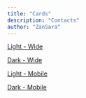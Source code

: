 ```yaml
---
title: "Cards"
description: "Contacts"
author: "ZanSara"
---
```


[Light - Wide](/me/card-light.png)

[Dark - Wide](/me/card-dark.png)

[Light - Mobile](/me/card-light-mobile.png)

[Dark - Mobile](/me/card-dark-mobile.png)
